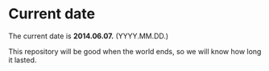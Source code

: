 # Current date

The current date is **2014.06.07.** (YYYY.MM.DD.)

This repository will be good when the world ends, so we will know how long it lasted.